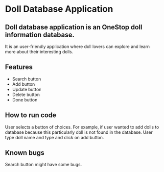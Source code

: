 
# Doll Database Application

## Doll database application is an OneStop doll information database. 
It is an user-friendly application where doll lovers can explore and learn more about their interesting dolls.

## Features
* Search button
* Add button
* Update button
* Delete button
* Done button

## How to run code
User selects a button of choices. For example, if user wanted to add dolls to database
because this particularly doll is not found in the database. User type doll name and type 
and click on add button.

## Known bugs
Search button might have some bugs.
  

